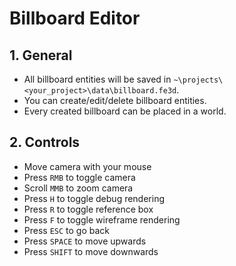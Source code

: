 # Billboard Editor

## 1. General

- All billboard entities will be saved in `~\projects\<your_project>\data\billboard.fe3d`.
- You can create/edit/delete billboard entities.
- Every created billboard can be placed in a world.

## 2. Controls

- Move camera with your mouse
- Press `RMB` to toggle camera
- Scroll `MMB` to zoom camera
- Press `H` to toggle debug rendering
- Press `R` to toggle reference box
- Press `F` to toggle wireframe rendering
- Press `ESC` to go back
- Press `SPACE` to move upwards
- Press `SHIFT` to move downwards
